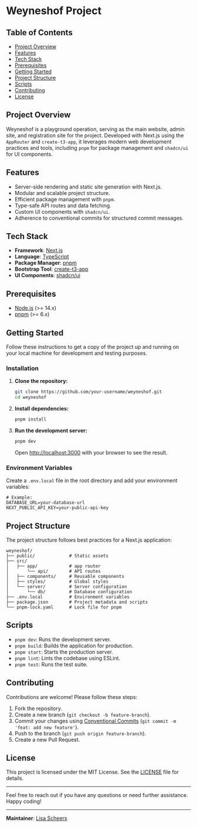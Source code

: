 # Weyneshof Project

## Table of Contents

- [Project Overview](#project-overview)
- [Features](#features)
- [Tech Stack](#tech-stack)
- [Prerequisites](#prerequisites)
- [Getting Started](#getting-started)
- [Project Structure](#project-structure)
- [Scripts](#scripts)
- [Contributing](#contributing)
- [License](#license)

## Project Overview

Weyneshof is a playground operation, serving as the main website, admin site, and registration site for the project. Developed with Next.js using the `AppRouter` and `create-t3-app`, it leverages modern web development practices and tools, including `pnpm` for package management and `shadcn/ui` for UI components.

## Features

- Server-side rendering and static site generation with Next.js.
- Modular and scalable project structure.
- Efficient package management with `pnpm`.
- Type-safe API routes and data fetching.
- Custom UI components with `shadcn/ui`.
- Adherence to conventional commits for structured commit messages.

## Tech Stack

- **Framework**: [Next.js](https://nextjs.org/)
- **Language**: [TypeScript](https://www.typescriptlang.org/)
- **Package Manager**: [pnpm](https://pnpm.io/)
- **Bootstrap Tool**: [create-t3-app](https://create.t3.gg/)
- **UI Components**: [shadcn/ui](https://ui.shadcn.com/)

## Prerequisites

- [Node.js](https://nodejs.org/en/) (>= 14.x)
- [pnpm](https://pnpm.io/) (>= 6.x)

## Getting Started

Follow these instructions to get a copy of the project up and running on your local machine for development and testing purposes.

### Installation

1. **Clone the repository:**

   ```bash
   git clone https://github.com/your-username/weyneshof.git
   cd weyneshof
   ```

2. **Install dependencies:**

   ```bash
   pnpm install
   ```

3. **Run the development server:**

   ```bash
   pnpm dev
   ```

   Open [http://localhost:3000](http://localhost:3000) with your browser to see the result.

### Environment Variables

Create a `.env.local` file in the root directory and add your environment variables:

```
# Example:
DATABASE_URL=your-database-url
NEXT_PUBLIC_API_KEY=your-public-api-key
```

## Project Structure

The project structure follows best practices for a Next.js application:

```
weyneshof/
├── public/             # Static assets
├── src/
│   ├── app/            # app router
│       └── api/        # API routes
│   ├── components/     # Reusable components
│   ├── styles/         # Global styles
│   └── server/         # Server configuration
│       └── db/         # Database configuration
├── .env.local          # Environment variables
├── package.json        # Project metadata and scripts
└── pnpm-lock.yaml      # Lock file for pnpm
```

## Scripts

- `pnpm dev`: Runs the development server.
- `pnpm build`: Builds the application for production.
- `pnpm start`: Starts the production server.
- `pnpm lint`: Lints the codebase using ESLint.
- `pnpm test`: Runs the test suite.

## Contributing

Contributions are welcome! Please follow these steps:

1. Fork the repository.
2. Create a new branch (`git checkout -b feature-branch`).
3. Commit your changes using [Conventional Commits](https://www.conventionalcommits.org/en/v1.0.0/) (`git commit -m 'feat: add new feature'`).
4. Push to the branch (`git push origin feature-branch`).
5. Create a new Pull Request.

## License

This project is licensed under the MIT License. See the [LICENSE](LICENSE) file for details.

---

Feel free to reach out if you have any questions or need further assistance. Happy coding!

---

**Maintainer**: [Lisa Scheers](https://github.com/LisaScheers)
